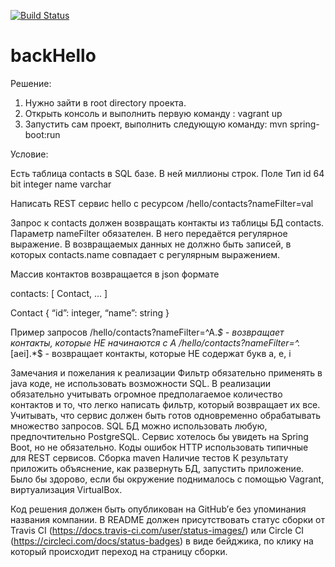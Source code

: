 [![Build Status](https://travis-ci.org/zosyk/backHello.svg?branch=master)](https://travis-ci.org/zosyk/backHello)
# backHello

Решение:

1. Нужно зайти в root directory проекта.
2. Открыть консоль и выполнить первую команду : vagrant up
3. Запустить сам проект, выполнить следующую команду: mvn spring-boot:run




Условие:

Есть таблица contacts в SQL базе. В ней миллионы строк.
Поле
Тип
id
64 bit integer
name
varchar

Написать REST сервис hello с ресурсом
/hello/contacts?nameFilter=val

Запрос к contacts должен возвращать контакты из таблицы БД contacts. Параметр nameFilter обязателен. В него передаётся регулярное выражение. В возвращаемых данных не должно быть записей, в которых contacts.name совпадает с регулярным выражением.

Массив контактов возвращается в json формате

contacts: [ Contact, ... ]

Contact
{
	“id”: integer,
 	“name”: string
}

Пример запросов
/hello/contacts?nameFilter=^A.*$ - возвращает контакты, которые НЕ начинаются с A
/hello/contacts?nameFilter=^.*[aei].*$ - возвращает контакты, которые НЕ содержат букв a, e, i

Замечания и пожелания к реализации
Фильтр обязательно применять в java коде, не использовать возможности SQL.
В реализации обязательно учитывать огромное предполагаемое количество контактов и то, что легко написать фильтр, который возвращает их все.
Учитывать, что сервис должен быть готов одновременно обрабатывать множество запросов.
SQL БД можно использовать любую, предпочтительно PostgreSQL.
Сервис хотелось бы увидеть на Spring Boot, но не обязательно.
Коды ошибок HTTP использовать типичные для REST сервисов.
Сборка maven
Наличие тестов
К результату приложить объяснение, как развернуть БД, запустить приложение. Было бы здорово, если бы окружение поднималось с помощью Vagrant, виртуализация VirtualBox.

Код решения должен быть опубликован на GitHub’е без упоминания названия компании. В README должен присутствовать статус сборки от Travis CI (https://docs.travis-ci.com/user/status-images/) или Circle CI (https://circleci.com/docs/status-badges) в виде бейджика, по клику на который происходит переход на страницу сборки.
